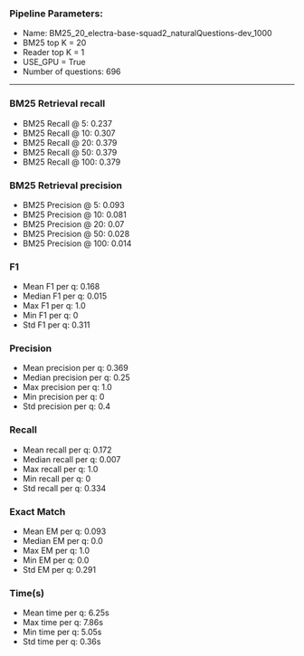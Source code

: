 ### Pipeline Parameters:
* Name: BM25_20_electra-base-squad2_naturalQuestions-dev_1000
* BM25 top K = 20
* Reader top K = 1
* USE_GPU = True
* Number of questions: 696
------
### BM25 Retrieval recall 
* BM25 Recall @ 5: 0.237
* BM25 Recall @ 10: 0.307
* BM25 Recall @ 20: 0.379
* BM25 Recall @ 50: 0.379
* BM25 Recall @ 100: 0.379
### BM25 Retrieval precision 
* BM25 Precision @ 5: 0.093
* BM25 Precision @ 10: 0.081
* BM25 Precision @ 20: 0.07
* BM25 Precision @ 50: 0.028
* BM25 Precision @ 100: 0.014
### F1 
* Mean F1 per q: 0.168
* Median F1 per q: 0.015
* Max F1 per q: 1.0
* Min F1 per q: 0
* Std F1 per q: 0.311
### Precision 
* Mean precision per q: 0.369
* Median precision per q: 0.25
* Max precision per q: 1.0
* Min precision per q: 0
* Std precision per q: 0.4
### Recall 
* Mean recall per q: 0.172
* Median recall per q: 0.007
* Max recall per q: 1.0
* Min recall per q: 0
* Std recall per q: 0.334
### Exact Match 
* Mean EM per q: 0.093
* Median EM per q: 0.0
* Max EM per q: 1.0
* Min EM per q: 0.0
* Std EM per q: 0.291
### Time(s) 
* Mean time per q: 6.25s
* Max time per q: 7.86s
* Min time per q: 5.05s
* Std time per q: 0.36s
